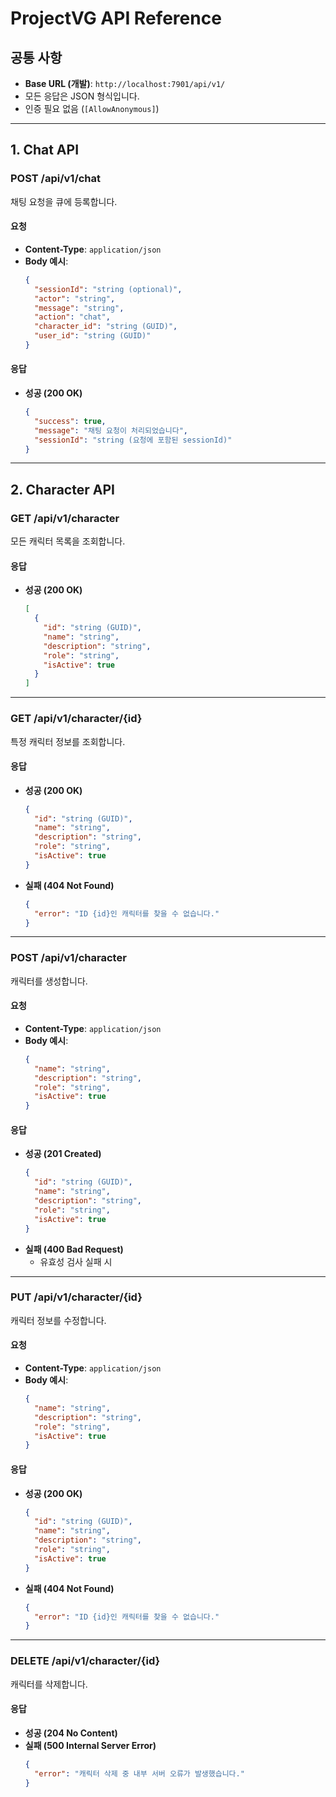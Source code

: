 # ProjectVG API Reference

## 공통 사항
- **Base URL (개발)**: `http://localhost:7901/api/v1/`
- 모든 응답은 JSON 형식입니다.
- 인증 필요 없음 (`[AllowAnonymous]`)

---

## 1. Chat API

### **POST /api/v1/chat**

채팅 요청을 큐에 등록합니다.

#### 요청

- **Content-Type**: `application/json`
- **Body 예시**:
    ```json
    {
      "sessionId": "string (optional)",
      "actor": "string",
      "message": "string",
      "action": "chat",
      "character_id": "string (GUID)",
      "user_id": "string (GUID)"
    }
    ```

#### 응답

- **성공 (200 OK)**
    ```json
    {
      "success": true,
      "message": "채팅 요청이 처리되었습니다",
      "sessionId": "string (요청에 포함된 sessionId)"
    }
    ```

---

## 2. Character API

### **GET /api/v1/character**

모든 캐릭터 목록을 조회합니다.

#### 응답

- **성공 (200 OK)**
    ```json
    [
      {
        "id": "string (GUID)",
        "name": "string",
        "description": "string",
        "role": "string",
        "isActive": true
      }
    ]
    ```

---

### **GET /api/v1/character/{id}**

특정 캐릭터 정보를 조회합니다.

#### 응답

- **성공 (200 OK)**
    ```json
    {
      "id": "string (GUID)",
      "name": "string",
      "description": "string",
      "role": "string",
      "isActive": true
    }
    ```
- **실패 (404 Not Found)**
    ```json
    {
      "error": "ID {id}인 캐릭터를 찾을 수 없습니다."
    }
    ```

---

### **POST /api/v1/character**

캐릭터를 생성합니다.

#### 요청

- **Content-Type**: `application/json`
- **Body 예시**:
    ```json
    {
      "name": "string",
      "description": "string",
      "role": "string",
      "isActive": true
    }
    ```

#### 응답

- **성공 (201 Created)**
    ```json
    {
      "id": "string (GUID)",
      "name": "string",
      "description": "string",
      "role": "string",
      "isActive": true
    }
    ```
- **실패 (400 Bad Request)**
    - 유효성 검사 실패 시

---

### **PUT /api/v1/character/{id}**

캐릭터 정보를 수정합니다.

#### 요청

- **Content-Type**: `application/json`
- **Body 예시**:
    ```json
    {
      "name": "string",
      "description": "string",
      "role": "string",
      "isActive": true
    }
    ```

#### 응답

- **성공 (200 OK)**
    ```json
    {
      "id": "string (GUID)",
      "name": "string",
      "description": "string",
      "role": "string",
      "isActive": true
    }
    ```
- **실패 (404 Not Found)**
    ```json
    {
      "error": "ID {id}인 캐릭터를 찾을 수 없습니다."
    }
    ```

---

### **DELETE /api/v1/character/{id}**

캐릭터를 삭제합니다.

#### 응답

- **성공 (204 No Content)**
- **실패 (500 Internal Server Error)**
    ```json
    {
      "error": "캐릭터 삭제 중 내부 서버 오류가 발생했습니다."
    }
    ``` 